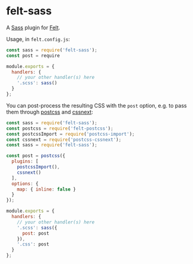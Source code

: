 # felt-sass
A [Sass] plugin for [Felt].


Usage, in `felt.config.js`:

```js
const sass = require('felt-sass');
const post = require

module.exports = {
  handlers: {
    // your other handler(s) here
    '.scss': sass()
  }
};
```

You can post-process the resulting CSS with the `post` option, e.g.
to pass them through [postcss] and [cssnext]:

```js
const sass = require('felt-sass');
const postcss = require('felt-postcss');
const postcssImport = require('postcss-import');
const cssnext = require('postcss-cssnext');
const sass = require('felt-sass');

const post = postcss({
  plugins: [
    postcssImport(),
    cssnext()
  ],
  options: {
    map: { inline: false }
  }
});

module.exports = {
  handlers: {
    // your other handler(s) here
    '.scss': sass({
      post: post
    }),
    '.css': post
  }
};
```

[Sass]: http://sass-lang.com/
[Felt]: https://cognitom.github.io/felt/
[cssnext]: http://cssnext.io/
[postcss]: http://postcss.org/
